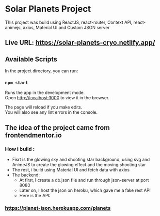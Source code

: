 # Solar Planets Project
This project was build using ReactJS, react-router, Context API, react-animejs, axios, Material UI and Custom JSON server
## Live URL: https://solar-planets-cryo.netlify.app/

## Available Scripts

In the project directory, you can run:

### `npm start`

Runs the app in the development mode.\
Open [http://localhost:3000](http://localhost:3000) to view it in the browser.

The page will reload if you make edits.\
You will also see any lint errors in the console.

## The idea of the project came from frontendmentor.io
### How i build :
-  Fisrt is the glowing sky and shooting star background, using svg and AnimeJS to create the glowing effect and the moving shooting star
-  The rest, i build using Material UI and fetch data with axios
-  The backend: 
      + At first, I create a db.json file and run through json-server at port 8080
      + Later on, I host the json on heroku, which gave me a fake rest API 
      + Here is the API:
 ### https://planet-json.herokuapp.com/planets


